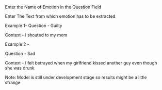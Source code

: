  Enter the Name of Emotion in the Question Field
 
 Enter The Text from which emotion has to be extracted
 
 Example 1-
 Question - Guilty
 
 Context - I shouted to my mom	
 
 Example 2 - 
 
 Question - Sad
 
 Context - I felt betrayed when my girlfriend kissed another guy even though she was drunk
 
 Note: Model is still under development stage so results might be a little strange
